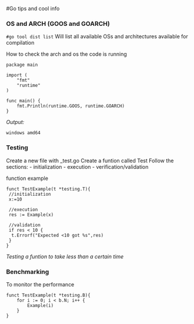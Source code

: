 #Go tips and cool info

### OS and ARCH (GOOS and GOARCH)

`#go tool dist list` Will list all available OSs and architectures available for compilation

How to check the arch and os the code is running

```
package main

import (
	"fmt"
	"runtime"
)

func main() {
	fmt.Println(runtime.GOOS, runtime.GOARCH)
}
```
*Output:*
```
windows amd64
```


### Testing
Create a new file with <package name>_test.go
Create a funtion called Test<function name>
Follow the sections:
	- initialization 
	- execution 
	- verification/validation
	
function example
```
funct TestExample(t *testing.T){
 //initialization
 x:=10
 
 //execution
 res := Example(x)
 
 //validation
 if res < 10 {
  t.Errorf("Expected <10 got %s",res)
 }
}
```

*Testing a funtion to take less than a certain time*


### Benchmarking
To monitor the performance
```
funct TestExample(t *testing.B){
    for i := 0; i < b.N; i++ {
        Example(i)
    }
}
```		
